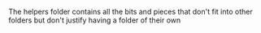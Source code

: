 The helpers folder contains all the bits and pieces that don't fit into other folders but don't justify having a folder of their own